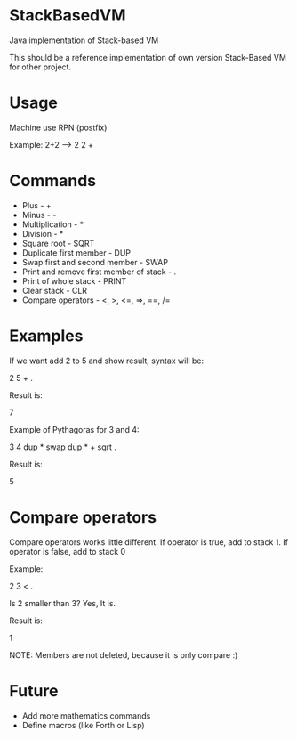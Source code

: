 StackBasedVM
============

Java implementation of Stack-based VM

This should be a reference implementation of own version Stack-Based VM for other project.

Usage
=============

Machine use RPN (postfix)

Example: 2+2 --> 2 2 +

Commands
============

+ Plus - +
+ Minus - -
+ Multiplication - *
+ Division - *
+ Square root - SQRT
+ Duplicate first member - DUP
+ Swap first and second member - SWAP
+ Print and remove first member of stack - .
+ Print of whole stack - PRINT
+ Clear stack - CLR
+ Compare operators - <, >, <=, =>, ==, /=

Examples
============

If we want add 2 to 5 and show result, syntax will be:

2 5 + .

Result is:

7

Example of Pythagoras for 3 and 4:

3 4 dup * swap dup * + sqrt .

Result is: 

5

Compare operators
=======================

Compare operators works little different. If operator is true, add to stack 1. If operator is false, add to stack 0

Example:

2 3 < .

Is 2 smaller than 3? Yes, It is.

Result is:

1

NOTE: Members are not deleted, because it is only compare :)

Future
===========

+ Add more mathematics commands
+ Define macros (like Forth or Lisp)
